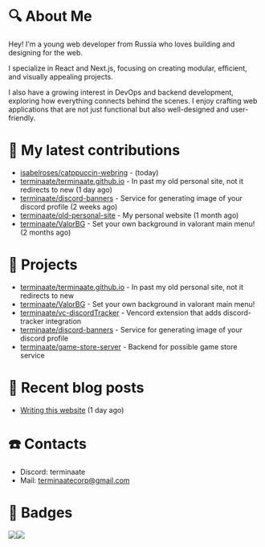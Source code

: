 # :mag: About Me
Hey! I'm a young web developer from Russia who loves building and designing for the web.

I specialize in React and Next.js, focusing on creating modular, efficient, and visually appealing projects.

I also have a growing interest in DevOps and backend development, exploring how everything connects behind the scenes. I enjoy crafting web applications that are not just functional but also well-designed and user-friendly.

# :construction: My latest contributions

- [isabelroses/catppuccin-webring](https://github.com/isabelroses/catppuccin-webring) -  (today)
- [terminaate/terminaate.github.io](https://github.com/terminaate/terminaate.github.io) - In past my old personal site, not it redirects to new (1 day ago)
- [terminaate/discord-banners](https://github.com/terminaate/discord-banners) - Service for generating image of your discord profile (2 weeks ago)
- [terminaate/old-personal-site](https://github.com/terminaate/old-personal-site) - My personal website (1 month ago)
- [terminaate/ValorBG](https://github.com/terminaate/ValorBG) - Set your own background in valorant main menu! (2 months ago)


# :briefcase: Projects

- [terminaate/terminaate.github.io](https://github.com/terminaate/terminaate.github.io) - In past my old personal site, not it redirects to new
- [terminaate/ValorBG](https://github.com/terminaate/ValorBG) - Set your own background in valorant main menu!
- [terminaate/vc-discordTracker](https://github.com/terminaate/vc-discordTracker) - Vencord extension that adds discord-tracker integration
- [terminaate/discord-banners](https://github.com/terminaate/discord-banners) - Service for generating image of your discord profile
- [terminaate/game-store-server](https://github.com/terminaate/game-store-server) - Backend for possible game store service

# :bookmark_tabs: Recent blog posts

- [Writing this website](https://terminaate.vercel.app/writing-this-site) (1 day ago)

# :phone: Contacts
- Discord: terminaate
- Mail: terminaatecorp@gmail.com

# :memo: Badges
<div style="display : flex; align-items : center">
  <img align="center" src="https://github-readme-stats.vercel.app/api/top-langs/?username=terminaate&theme=omni&hide_border=true&border_radius=15px"/>
  <img align="center" src="https://github-readme-stats.vercel.app/api?username=terminaate&theme=omni&hide_border=true&border_radius=15px"/>
</div>
